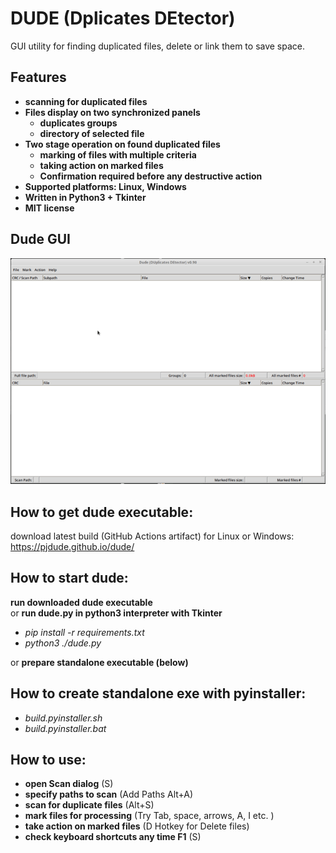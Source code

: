 # DUDE (Dplicates DEtector)

GUI utility for finding duplicated files, delete or link them to save space.

## Features
- **scanning for duplicated files**
- **Files display on two synchronized panels**
  - **duplicates groups**
  - **directory of selected file**
- **Two stage operation on found duplicated files**
  - **marking of files with multiple criteria**
  - **taking action on marked files**
  - **Confirmation required before any destructive action**
- **Supported platforms: Linux, Windows**
- **Written in Python3 + Tkinter**
- **MIT license**

## Dude GUI
![image info](./dude.gif)

## How to get dude executable:
download latest build (GitHub Actions artifact) for Linux or Windows:
https://pjdude.github.io/dude/

## How to start dude:
**run downloaded dude executable**  
or
**run dude.py in python3 interpreter with Tkinter**

- *pip install -r requirements.txt*
- *python3 ./dude.py*

or
**prepare standalone executable (below)**

## How to create standalone exe with pyinstaller:
- *build.pyinstaller.sh*
- *build.pyinstaller.bat*

## How to use:
- **open Scan dialog** (S)
- **specify paths to scan** (Add Paths Alt+A)
- **scan for duplicate files** (Alt+S)
- **mark files for processing** (Try Tab, space, arrows, A, I etc. )
- **take action on marked files** (D Hotkey for Delete files)
- **check keyboard shortcuts any time F1** (S)
